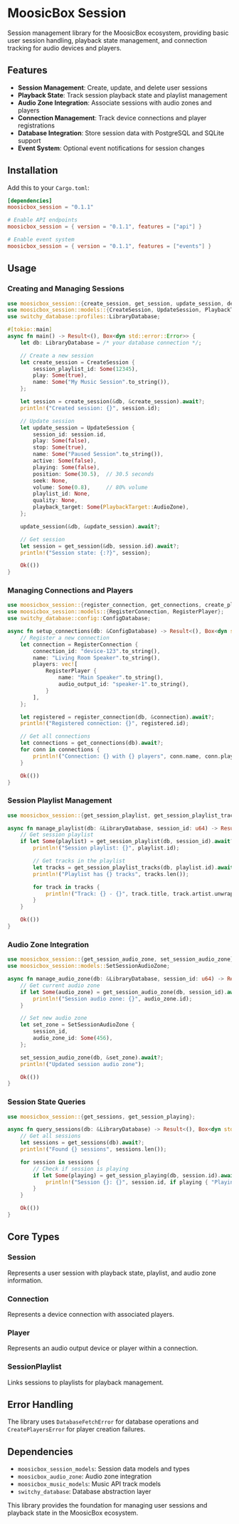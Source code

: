 # MoosicBox Session

Session management library for the MoosicBox ecosystem, providing basic user session handling, playback state management, and connection tracking for audio devices and players.

## Features

- **Session Management**: Create, update, and delete user sessions
- **Playback State**: Track session playback state and playlist management
- **Audio Zone Integration**: Associate sessions with audio zones and players
- **Connection Management**: Track device connections and player registrations
- **Database Integration**: Store session data with PostgreSQL and SQLite support
- **Event System**: Optional event notifications for session changes

## Installation

Add this to your `Cargo.toml`:

```toml
[dependencies]
moosicbox_session = "0.1.1"

# Enable API endpoints
moosicbox_session = { version = "0.1.1", features = ["api"] }

# Enable event system
moosicbox_session = { version = "0.1.1", features = ["events"] }
```

## Usage

### Creating and Managing Sessions

```rust
use moosicbox_session::{create_session, get_session, update_session, delete_session};
use moosicbox_session::models::{CreateSession, UpdateSession, PlaybackTarget};
use switchy_database::profiles::LibraryDatabase;

#[tokio::main]
async fn main() -> Result<(), Box<dyn std::error::Error>> {
    let db: LibraryDatabase = /* your database connection */;

    // Create a new session
    let create_session = CreateSession {
        session_playlist_id: Some(12345),
        play: Some(true),
        name: Some("My Music Session".to_string()),
    };

    let session = create_session(&db, &create_session).await?;
    println!("Created session: {}", session.id);

    // Update session
    let update_session = UpdateSession {
        session_id: session.id,
        play: Some(false),
        stop: Some(true),
        name: Some("Paused Session".to_string()),
        active: Some(false),
        playing: Some(false),
        position: Some(30.5),  // 30.5 seconds
        seek: None,
        volume: Some(0.8),     // 80% volume
        playlist_id: None,
        quality: None,
        playback_target: Some(PlaybackTarget::AudioZone),
    };

    update_session(&db, &update_session).await?;

    // Get session
    let session = get_session(&db, session.id).await?;
    println!("Session state: {:?}", session);

    Ok(())
}
```

### Managing Connections and Players

```rust
use moosicbox_session::{register_connection, get_connections, create_player};
use moosicbox_session::models::{RegisterConnection, RegisterPlayer};
use switchy_database::config::ConfigDatabase;

async fn setup_connections(db: &ConfigDatabase) -> Result<(), Box<dyn std::error::Error>> {
    // Register a new connection
    let connection = RegisterConnection {
        connection_id: "device-123".to_string(),
        name: "Living Room Speaker".to_string(),
        players: vec![
            RegisterPlayer {
                name: "Main Speaker".to_string(),
                audio_output_id: "speaker-1".to_string(),
            }
        ],
    };

    let registered = register_connection(db, &connection).await?;
    println!("Registered connection: {}", registered.id);

    // Get all connections
    let connections = get_connections(db).await?;
    for conn in connections {
        println!("Connection: {} with {} players", conn.name, conn.players.len());
    }

    Ok(())
}
```

### Session Playlist Management

```rust
use moosicbox_session::{get_session_playlist, get_session_playlist_tracks};

async fn manage_playlist(db: &LibraryDatabase, session_id: u64) -> Result<(), Box<dyn std::error::Error>> {
    // Get session playlist
    if let Some(playlist) = get_session_playlist(db, session_id).await? {
        println!("Session playlist: {}", playlist.id);

        // Get tracks in the playlist
        let tracks = get_session_playlist_tracks(db, playlist.id).await?;
        println!("Playlist has {} tracks", tracks.len());

        for track in tracks {
            println!("Track: {} - {}", track.title, track.artist.unwrap_or_default());
        }
    }

    Ok(())
}
```

### Audio Zone Integration

```rust
use moosicbox_session::{get_session_audio_zone, set_session_audio_zone};
use moosicbox_session::models::SetSessionAudioZone;

async fn manage_audio_zone(db: &LibraryDatabase, session_id: u64) -> Result<(), Box<dyn std::error::Error>> {
    // Get current audio zone
    if let Some(audio_zone) = get_session_audio_zone(db, session_id).await? {
        println!("Session audio zone: {}", audio_zone.id);
    }

    // Set new audio zone
    let set_zone = SetSessionAudioZone {
        session_id,
        audio_zone_id: Some(456),
    };

    set_session_audio_zone(db, &set_zone).await?;
    println!("Updated session audio zone");

    Ok(())
}
```

### Session State Queries

```rust
use moosicbox_session::{get_sessions, get_session_playing};

async fn query_sessions(db: &LibraryDatabase) -> Result<(), Box<dyn std::error::Error>> {
    // Get all sessions
    let sessions = get_sessions(db).await?;
    println!("Found {} sessions", sessions.len());

    for session in sessions {
        // Check if session is playing
        if let Some(playing) = get_session_playing(db, session.id).await? {
            println!("Session {}: {}", session.id, if playing { "Playing" } else { "Paused" });
        }
    }

    Ok(())
}
```

## Core Types

### Session
Represents a user session with playback state, playlist, and audio zone information.

### Connection
Represents a device connection with associated players.

### Player
Represents an audio output device or player within a connection.

### SessionPlaylist
Links sessions to playlists for playback management.

## Error Handling

The library uses `DatabaseFetchError` for database operations and `CreatePlayersError` for player creation failures.

## Dependencies

- `moosicbox_session_models`: Session data models and types
- `moosicbox_audio_zone`: Audio zone integration
- `moosicbox_music_models`: Music API track models
- `switchy_database`: Database abstraction layer

This library provides the foundation for managing user sessions and playback state in the MoosicBox ecosystem.
